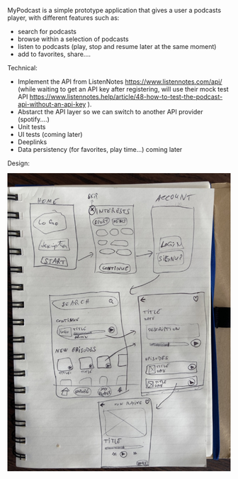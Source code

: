 MyPodcast is a simple prototype application that gives a user a podcasts player, with different features such as: 
- search for podcasts
- browse within a selection of podcasts
- listen to podcasts (play, stop and resume later at the same moment)
- add to favorites, share.... 

Technical:
- Implement the API from ListenNotes https://www.listennotes.com/api/  (while waiting to get an API key after registering, will use their mock test API https://www.listennotes.help/article/48-how-to-test-the-podcast-api-without-an-api-key ). 
- Abstarct the API layer so we can switch to another API provider (spotify....)
- Unit tests
- UI tests (coming later)
- Deeplinks
- Data persistency (for favorites, play time...) coming later

Design: 

![alt text](https://github.com/dzk34/MyPodcast/blob/master/MyPodcast-Diagram.jpeg?raw=true)
